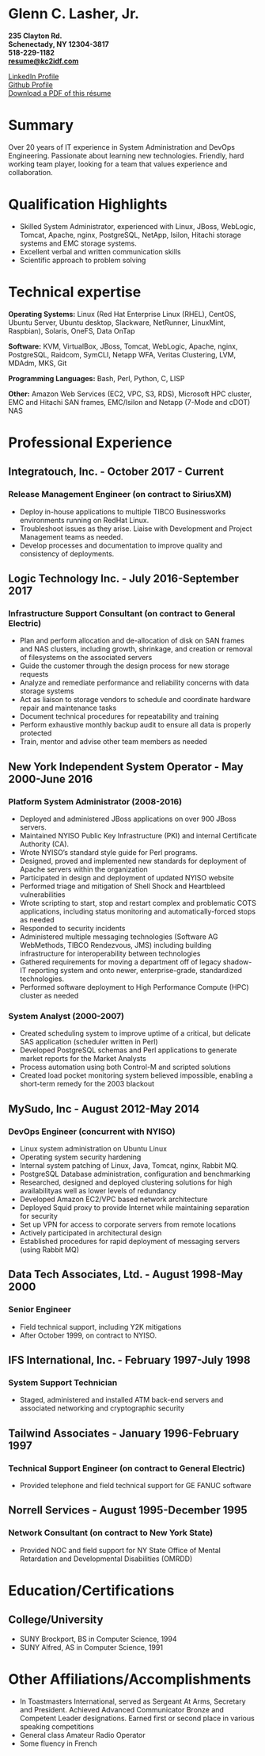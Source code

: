 # Glenn C. Lasher, Jr.

**235 Clayton Rd.**  
**Schenectady, NY 12304-3817**  
**518-229-1182**  
**resume@kc2idf.com**  

[LinkedIn Profile](https://www.linkedin.com/in/glennlasher)  
[Github Profile](https://github.com/GlennLasher)  
[Download a PDF of this r&eacute;sume](resume.pdf)

# Summary

Over 20 years of IT experience in System Administration and DevOps Engineering.  Passionate about learning new technologies. Friendly, hard working team player, looking for a team that values experience and collaboration.

# Qualification Highlights

 * Skilled System Administrator, experienced with Linux, JBoss, WebLogic, Tomcat, Apache, nginx, PostgreSQL, NetApp, Isilon, Hitachi storage systems and EMC storage systems. 
 * Excellent verbal and written communication skills 
 * Scientific approach to problem solving

# Technical expertise

**Operating Systems:** Linux (Red Hat Enterprise Linux (RHEL), CentOS, Ubuntu Server, Ubuntu desktop, Slackware, NetRunner, LinuxMint, Raspbian), Solaris, OneFS, Data OnTap

**Software:** KVM, VirtualBox, JBoss, Tomcat, WebLogic, Apache, nginx, PostgreSQL, Raidcom, SymCLI, Netapp WFA, Veritas Clustering, LVM, MDAdm, MKS, Git

**Programming Languages:** Bash, Perl, Python, C, LISP

**Other:**  Amazon Web Services (EC2, VPC, S3, RDS), Microsoft HPC cluster, EMC and Hitachi SAN frames, EMC/Isilon and Netapp (7-Mode and cDOT) NAS

# Professional Experience

## Integratouch, Inc. - October 2017 - Current
### Release Management Engineer (on contract to SiriusXM)

 * Deploy in-house applications to multiple TIBCO Businessworks environments running on RedHat Linux.
 * Troubleshoot issues as they arise. Liaise with Development and Project Management teams as needed.
 * Develop processes and documentation to improve quality and consistency of deployments.
 
## Logic Technology Inc. - July 2016-September 2017
### Infrastructure Support Consultant (on contract to General Electric)

 * Plan and perform allocation and de-allocation of disk on SAN frames and NAS clusters, including growth, shrinkage, and creation or removal of filesystems on the associated servers 
 * Guide the customer through the design process for new storage requests
 * Analyze and remediate performance and reliability concerns with data storage systems
 * Act as liaison to storage vendors to schedule and coordinate hardware repair and maintenance tasks
 * Document technical procedures for repeatability and training
 * Perform exhaustive monthly backup audit to ensure all data is properly protected
 * Train, mentor and advise other team members as needed

## New York Independent System Operator - May 2000-June 2016
### Platform System Administrator (2008-2016)

 * Deployed and administered JBoss applications on over 900 JBoss servers.
 * Maintained NYISO Public Key Infrastructure (PKI) and internal Certificate Authority (CA).
 * Wrote NYISO’s standard style guide for Perl programs.
 * Designed, proved and implemented new standards for deployment of Apache servers within the organization
 * Participated in design and deployment of updated NYISO website
 * Performed triage and mitigation of Shell Shock and Heartbleed vulnerabilities 
 * Wrote scripting to start, stop and restart complex and problematic COTS applications, including status monitoring and automatically-forced stops as needed
 * Responded to security incidents
 * Administered multiple messaging technologies (Software AG WebMethods, TIBCO Rendezvous, JMS) including building infrastructure for interoperability between technologies
 * Gathered requirements for moving a department off of legacy shadow-IT reporting system and onto newer, enterprise-grade, standardized technologies.
 * Performed software deployment to High Performance Compute (HPC) cluster as needed

### System Analyst (2000-2007)

 * Created scheduling system to improve uptime of a critical, but delicate SAS application (scheduler written in Perl)
 * Developed PostgreSQL schemas and Perl applications to generate market reports for the Market Analysts
 * Process automation using both Control-M and scripted solutions
 * Created load pocket monitoring system believed impossible, enabling a short-term remedy for the 2003 blackout

## MySudo, Inc - August 2012-May 2014
### DevOps Engineer (concurrent with NYISO)

 * Linux system administration on Ubuntu Linux
 * Operating system security hardening
 * Internal system patching of Linux, Java, Tomcat, nginx, Rabbit MQ.
 * PostgreSQL Database administration, configuration and benchmarking
 * Researched, designed and deployed clustering solutions for high availabilityas well as lower levels of redundancy
 * Developed Amazon EC2/VPC based network architecture
 * Deployed Squid proxy to provide Internet while maintaining separation for security
 * Set up VPN for access to corporate servers from remote locations
 * Actively participated in architectural design
 * Established procedures for rapid deployment of messaging servers (using Rabbit MQ)

## Data Tech Associates, Ltd. - August 1998-May 2000
### Senior Engineer

 * Field technical support, including Y2K mitigations
 * After October 1999, on contract to NYISO.

## IFS International, Inc. - February 1997-July 1998
### System Support Technician

 * Staged, administered and installed ATM back-end servers and associated networking and cryptographic security
 
## Tailwind Associates - January 1996-February 1997
### Technical Support Engineer (on contract to General Electric)

 * Provided telephone and field technical support for GE FANUC software

## Norrell Services - August 1995-December 1995
### Network Consultant (on contract to New York State)

 * Provided NOC and field support for NY State Office of Mental Retardation and Developmental Disabilities (OMRDD)

# Education/Certifications
## College/University
 * SUNY Brockport, BS in Computer Science, 1994
 * SUNY Alfred, AS in Computer Science, 1991

# Other Affiliations/Accomplishments

 * In Toastmasters International, served as Sergeant At Arms, Secretary and President.  Achieved Advanced Communicator Bronze and Competent Leader designations.  Earned first or second place in various speaking competitions
 * General class Amateur Radio Operator
 * Some fluency in French